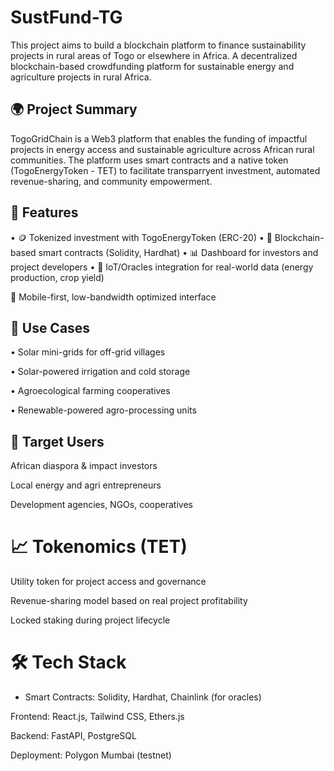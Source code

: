 # SustFund-TG
This project aims to build a blockchain platform to finance sustainability projects in rural areas of Togo or elsewhere in Africa.
A decentralized blockchain-based crowdfunding platform for sustainable energy and agriculture projects in rural Africa.

## 🌍 Project Summary
TogoGridChain is a Web3 platform that enables the funding of impactful projects in energy access and sustainable agriculture across African rural communities. The platform uses smart contracts and a native token (TogoEnergyToken - TET) to facilitate transparryent investment, automated revenue-sharing, and community empowerment.

## 🚀 Features

• 🪙 Tokenized investment with TogoEnergyToken (ERC-20)
• 🔗 Blockchain-based smart contracts (Solidity, Hardhat)
• 📊 Dashboard for investors and project developers
• 📡 IoT/Oracles integration for real-world data (energy production, crop yield)

📱 Mobile-first, low-bandwidth optimized interface

## 🧭 Use Cases

• Solar mini-grids for off-grid villages

• Solar-powered irrigation and cold storage

• Agroecological farming cooperatives

• Renewable-powered agro-processing units

## 💼 Target Users

African diaspora & impact investors

Local energy and agri entrepreneurs

Development agencies, NGOs, cooperatives


# 📈 Tokenomics (TET)

Utility token for project access and governance

Revenue-sharing model based on real project profitability

Locked staking during project lifecycle

# 🛠 Tech Stack

- Smart Contracts: Solidity, Hardhat, Chainlink (for oracles)

Frontend: React.js, Tailwind CSS, Ethers.js

Backend: FastAPI, PostgreSQL

Deployment: Polygon Mumbai (testnet)
